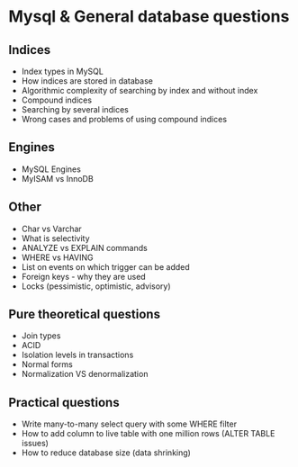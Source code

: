 # Mysql & General database questions

## Indices
- Index types in MySQL
- How indices are stored in database
- Algorithmic complexity of searching by index and without index
- Compound indices
- Searching by several indices
- Wrong cases and problems of using compound indices

## Engines
- MySQL Engines
- MyISAM vs InnoDB

## Other
- Char vs Varchar
- What is selectivity
- ANALYZE vs EXPLAIN commands
- WHERE vs HAVING
- List on events on which trigger can be added
- Foreign keys - why they are used
- Locks (pessimistic, optimistic, advisory)

## Pure theoretical questions
- Join types
- ACID
- Isolation levels in transactions
- Normal forms
- Normalization VS denormalization

## Practical questions
- Write many-to-many select query with some WHERE filter
- How to add column to live table with one million rows (ALTER TABLE issues)
- How to reduce database size (data shrinking)